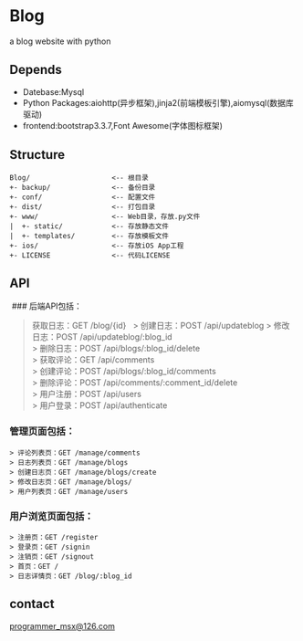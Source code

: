 # Blog #
  a blog website with python
   
## Depends ##   
  * Datebase:Mysql  
  * Python Packages:aiohttp(异步框架),jinja2(前端模板引擎),aiomysql(数据库驱动)  
  * frontend:bootstrap3.3.7,Font Awesome(字体图标框架)
 
## Structure ##  
  
    Blog/                    <-- 根目录
    +- backup/               <-- 备份目录
    +- conf/                 <-- 配置文件
    +- dist/                 <-- 打包目录
    +- www/                  <-- Web目录，存放.py文件
    |  +- static/            <-- 存放静态文件
    |  +- templates/         <-- 存放模板文件
    +- ios/                  <-- 存放iOS App工程
    +- LICENSE               <-- 代码LICENSE

## API ##
  ### 后端API包括：
> 获取日志：GET /blog/{id}  
    > 创建日志：POST /api/updateblog 
    > 修改日志：POST /api/updateblog/:blog_id  
    > 删除日志：POST /api/blogs/:blog_id/delete  
    > 获取评论：GET /api/comments  
    > 创建评论：POST /api/blogs/:blog_id/comments  
    > 删除评论：POST /api/comments/:comment_id/delete  
    > 用户注册：POST /api/users  
    > 用户登录：POST /api/authenticate 
  ### 管理页面包括：
    > 评论列表页：GET /manage/comments  
    > 日志列表页：GET /manage/blogs  
    > 创建日志页：GET /manage/blogs/create  
    > 修改日志页：GET /manage/blogs/  
    > 用户列表页：GET /manage/users  
  ### 用户浏览页面包括：
    > 注册页：GET /register   
    > 登录页：GET /signin   
    > 注销页：GET /signout   
    > 首页：GET /   
    > 日志详情页：GET /blog/:blog_id      

## contact ##  
  programmer_msx@126.com
